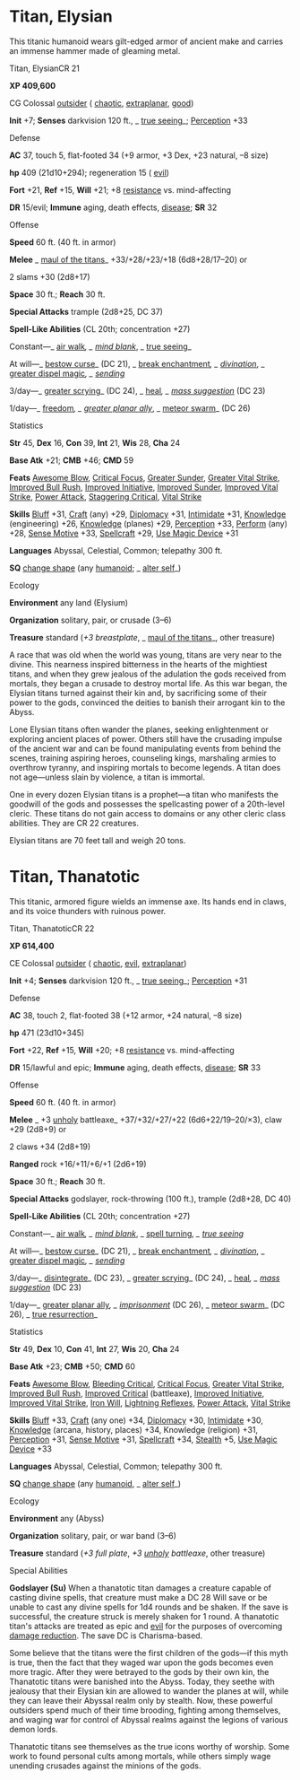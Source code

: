 # Titan, Elysian

This titanic humanoid wears gilt-edged armor of ancient make and carries an immense hammer made of gleaming metal.

Titan, ElysianCR 21

**XP 409,600**

CG Colossal [outsider](monsters/creatureTypes.md#_outsider) ( [chaotic](monsters/creatureTypes.md#_chaotic-subtype), [extraplanar](monsters/creatureTypes.md#_extraplanar-subtype), [good](monsters/creatureTypes.md#_good-subtype))

**Init** +7; **Senses** darkvision 120 ft., _ [true seeing](additionalMonsters/../spells/trueSeeing.md#_true-seeing)_; [Perception](additionalMonsters/../skills/perception.md#_perception) +33

Defense

**AC** 37, touch 5, flat-footed 34 (+9 armor, +3 Dex, +23 natural, –8 size)

**hp** 409 (21d10+294); regeneration 15 ( [evil](monsters/creatureTypes.md#_evil-subtype))

**Fort** +21, **Ref** +15, **Will** +21; +8 [resistance](monsters/universalMonsterRules.md#_resistance) vs. mind-affecting

**DR** 15/evil; **Immune** aging, death effects, [disease](monsters/universalMonsterRules.md#_disease-(ex-or-su)); **SR** 32

Offense

**Speed** 60 ft. (40 ft. in armor)

**Melee** _ [maul of the titans](additionalMonsters/../magicItems/wondrousItems.md#_maul-of-the-titans)_ +33/+28/+23/+18 (6d8+28/17–20) or

2 slams +30 (2d8+17)

**Space** 30 ft.; **Reach** 30 ft.

**Special Attacks** trample (2d8+25, DC 37)

**Spell-Like Abilities** (CL 20th; concentration +27)

Constant—_ [air walk](additionalMonsters/../spells/airWalk.md#_air-walk)_, _ [mind blank](additionalMonsters/../spells/mindBlank.md#_mind-blank)_, _ [true seeing](additionalMonsters/../spells/trueSeeing.md#_true-seeing)_

At will—_ [bestow curse](additionalMonsters/../spells/bestowCurse.md#_bestow-curse)_ (DC 21), _ [break enchantment](additionalMonsters/../spells/breakEnchantment.md#_break-enchantment)_, _ [divination](additionalMonsters/../spells/divination.md#_divination)_, _ [greater dispel magic](additionalMonsters/../spells/dispelMagic.md#_dispel-magic-greater)_, _ [sending](additionalMonsters/../spells/sending.md#_sending)_

3/day—_ [greater scrying](additionalMonsters/../spells/scrying.md#_scrying-greater)_ (DC 24), _ [heal](additionalMonsters/../spells/heal.md#_heal)_, _ [mass suggestion](additionalMonsters/../spells/suggestion.md#_suggestion-mass)_ (DC 23)

1/day—_ [freedom](additionalMonsters/../spells/freedom.md#_freedom)_, _ [greater planar ally](additionalMonsters/../spells/planarAlly.md#_planar-ally-greater)_, _ [meteor swarm](additionalMonsters/../spells/meteorSwarm.md#_meteor-swarm)_ (DC 26)

Statistics

**Str** 45, **Dex** 16, **Con** 39, **Int** 21, **Wis** 28, **Cha** 24

**Base Atk** +21; **CMB** +46; **CMD** 59

**Feats** [Awesome Blow](additionalMonsters/../monsters/monsterFeats.md#_awesome-blow), [Critical Focus](additionalMonsters/../feats.md#_critical-focus), [Greater Sunder](additionalMonsters/../feats.md#_greater-sunder), [Greater Vital Strike](additionalMonsters/../feats.md#_greater-vital-strike), [Improved Bull Rush](additionalMonsters/../feats.md#_improved-bull-rush), [Improved Initiative](additionalMonsters/../feats.md#_improved-initiative), [Improved Sunder](additionalMonsters/../feats.md#_improved-sunder), [Improved Vital Strike](additionalMonsters/../feats.md#_improved-vital-strike), [Power Attack](additionalMonsters/../feats.md#_power-attack), [Staggering Critical](additionalMonsters/../feats.md#_staggering-critical), [Vital Strike](additionalMonsters/../feats.md#_vital-strike)

**Skills** [Bluff](additionalMonsters/../skills/bluff.md#_bluff) +31, [Craft](additionalMonsters/../skills/craft.md#_craft) (any) +29, [Diplomacy](additionalMonsters/../skills/diplomacy.md#_diplomacy) +31, [Intimidate](additionalMonsters/../skills/intimidate.md#_intimidate) +31, [Knowledge](additionalMonsters/../skills/knowledge.md#_knowledge) (engineering) +26, [Knowledge](additionalMonsters/../skills/knowledge.md#_knowledge) (planes) +29, [Perception](additionalMonsters/../skills/perception.md#_perception) +33, [Perform](additionalMonsters/../skills/perform.md#_perform) (any) +28, [Sense Motive](additionalMonsters/../skills/senseMotive.md#_sense-motive) +33, [Spellcraft](additionalMonsters/../skills/spellcraft.md#_spellcraft) +29, [Use Magic Device](additionalMonsters/../skills/useMagicDevice.md#_use-magic-device) +31

**Languages** Abyssal, Celestial, Common; telepathy 300 ft.

**SQ** [change shape](monsters/universalMonsterRules.md#_change-shape) (any [humanoid](monsters/creatureTypes.md#_humanoid); _ [alter self](additionalMonsters/../spells/alterSelf.md#_alter-self)_)

Ecology

**Environment** any land (Elysium)

**Organization** solitary, pair, or crusade (3–6)

**Treasure** standard (_+3 breastplate_, _ [maul of the titans](additionalMonsters/../magicItems/wondrousItems.md#_maul-of-the-titans)_, other treasure)

A race that was old when the world was young, titans are very near to the divine. This nearness inspired bitterness in the hearts of the mightiest titans, and when they grew jealous of the adulation the gods received from mortals, they began a crusade to destroy mortal life. As this war began, the Elysian titans turned against their kin and, by sacrificing some of their power to the gods, convinced the deities to banish their arrogant kin to the Abyss.

Lone Elysian titans often wander the planes, seeking enlightenment or exploring ancient places of power. Others still have the crusading impulse of the ancient war and can be found manipulating events from behind the scenes, training aspiring heroes, counseling kings, marshaling armies to overthrow tyranny, and inspiring mortals to become legends. A titan does not age—unless slain by violence, a titan is immortal.

One in every dozen Elysian titans is a prophet—a titan who manifests the goodwill of the gods and possesses the spellcasting power of a 20th-level cleric. These titans do not gain access to domains or any other cleric class abilities. They are CR 22 creatures.

Elysian titans are 70 feet tall and weigh 20 tons.

# Titan, Thanatotic

This titanic, armored figure wields an immense axe. Its hands end in claws, and its voice thunders with ruinous power.

Titan, ThanatoticCR 22

**XP 614,400**

CE Colossal [outsider](monsters/creatureTypes.md#_outsider) ( [chaotic](monsters/creatureTypes.md#_chaotic-subtype), [evil](monsters/creatureTypes.md#_evil-subtype), [extraplanar](monsters/creatureTypes.md#_extraplanar-subtype))

**Init** +4; **Senses** darkvision 120 ft., _ [true seeing](additionalMonsters/../spells/trueSeeing.md#_true-seeing)_; [Perception](additionalMonsters/../skills/perception.md#_perception) +31

Defense

**AC** 38, touch 2, flat-footed 38 (+12 armor, +24 natural, –8 size)

**hp** 471 (23d10+345)

**Fort** +22, **Ref** +15, **Will** +20; +8 [resistance](monsters/universalMonsterRules.md#_resistance) vs. mind-affecting

**DR** 15/lawful and epic; **Immune** aging, death effects, [disease](monsters/universalMonsterRules.md#_disease-(ex-or-su)); **SR** 33

Offense

**Speed** 60 ft. (40 ft. in armor)

**Melee** _ +3 [unholy](additionalMonsters/../magicItems/weapons.md#_unholy) battleaxe_ +37/+32/+27/+22 (6d6+22/19–20/×3), claw +29 (2d8+9) or

2 claws +34 (2d8+19)

**Ranged** rock +16/+11/+6/+1 (2d6+19)

**Space** 30 ft.; **Reach** 30 ft.

**Special Attacks** godslayer, rock-throwing (100 ft.), trample (2d8+28, DC 40)

**Spell-Like Abilities** (CL 20th; concentration +27)

Constant—_ [air walk](additionalMonsters/../spells/airWalk.md#_air-walk)_, _ [mind blank](additionalMonsters/../spells/mindBlank.md#_mind-blank)_, _ [spell turning](additionalMonsters/../spells/spellTurning.md#_spell-turning)_, _ [true seeing](additionalMonsters/../spells/trueSeeing.md#_true-seeing)_

At will—_ [bestow curse](additionalMonsters/../spells/bestowCurse.md#_bestow-curse)_ (DC 21), _ [break enchantment](additionalMonsters/../spells/breakEnchantment.md#_break-enchantment)_, _ [divination](additionalMonsters/../spells/divination.md#_divination)_, _ [greater dispel magic](additionalMonsters/../spells/dispelMagic.md#_dispel-magic-greater)_, _ [sending](additionalMonsters/../spells/sending.md#_sending)_

3/day—_ [disintegrate](additionalMonsters/../spells/disintegrate.md#_disintegrate)_ (DC 23), _ [greater scrying](additionalMonsters/../spells/scrying.md#_scrying-greater)_ (DC 24), _ [heal](additionalMonsters/../spells/heal.md#_heal)_, _ [mass suggestion](additionalMonsters/../spells/suggestion.md#_suggestion-mass)_ (DC 23)

1/day—_ [greater planar ally](additionalMonsters/../spells/planarAlly.md#_planar-ally-greater)_, _ [imprisonment](additionalMonsters/../spells/imprisonment.md#_imprisonment)_ (DC 26), _ [meteor swarm](additionalMonsters/../spells/meteorSwarm.md#_meteor-swarm)_ (DC 26), _ [true resurrection](additionalMonsters/../spells/trueResurrection.md#_true-resurrection)_

Statistics

**Str** 49, **Dex** 10, **Con** 41, **Int** 27, **Wis** 20, **Cha** 24

**Base Atk** +23; **CMB** +50; **CMD** 60

**Feats** [Awesome Blow](additionalMonsters/../monsters/monsterFeats.md#_awesome-blow), [Bleeding Critical](additionalMonsters/../feats.md#_bleeding-critical), [Critical Focus](additionalMonsters/../feats.md#_critical-focus), [Greater Vital Strike](additionalMonsters/../feats.md#_greater-vital-strike), [Improved Bull Rush](additionalMonsters/../feats.md#_improved-bull-rush), [Improved Critical](additionalMonsters/../feats.md#_improved-critical) (battleaxe), [Improved Initiative](additionalMonsters/../feats.md#_improved-initiative), [Improved Vital Strike](additionalMonsters/../feats.md#_improved-vital-strike), [Iron Will](additionalMonsters/../feats.md#_iron-will), [Lightning Reflexes](additionalMonsters/../feats.md#_lightning-reflexes), [Power Attack](additionalMonsters/../feats.md#_power-attack), [Vital Strike](additionalMonsters/../feats.md#_vital-strike)

**Skills** [Bluff](additionalMonsters/../skills/bluff.md#_bluff) +33, [Craft](additionalMonsters/../skills/craft.md#_craft) (any one) +34, [Diplomacy](additionalMonsters/../skills/diplomacy.md#_diplomacy) +30, [Intimidate](additionalMonsters/../skills/intimidate.md#_intimidate) +30, [Knowledge](additionalMonsters/../skills/knowledge.md#_knowledge) (arcana, history, places) +34, Knowledge (religion) +31, [Perception](additionalMonsters/../skills/perception.md#_perception) +31, [Sense Motive](additionalMonsters/../skills/senseMotive.md#_sense-motive) +31, [Spellcraft](additionalMonsters/../skills/spellcraft.md#_spellcraft) +34, [Stealth](additionalMonsters/../skills/stealth.md#_stealth) +5, [Use Magic Device](additionalMonsters/../skills/useMagicDevice.md#_use-magic-device) +33

**Languages** Abyssal, Celestial, Common; telepathy 300 ft.

**SQ** [change shape](monsters/universalMonsterRules.md#_change-shape) (any [humanoid](monsters/creatureTypes.md#_humanoid), _ [alter self](additionalMonsters/../spells/alterSelf.md#_alter-self)_)

Ecology

**Environment** any (Abyss)

**Organization** solitary, pair, or war band (3–6)

**Treasure** standard (_+3 full plate_, _+3 [unholy](additionalMonsters/../magicItems/weapons.md#_unholy) battleaxe_, other treasure)

Special Abilities

**Godslayer (Su)** When a thanatotic titan damages a creature capable of casting divine spells, that creature must make a DC 28 Will save or be unable to cast any divine spells for 1d4 rounds and be shaken. If the save is successful, the creature struck is merely shaken for 1 round. A thanatotic titan's attacks are treated as epic and [evil](monsters/creatureTypes.md#_evil-subtype) for the purposes of overcoming [damage reduction](monsters/universalMonsterRules.md#_damage-reduction-(ex-or-su)). The save DC is Charisma-based.

Some believe that the titans were the first children of the gods—if this myth is true, then the fact that they waged war upon the gods becomes even more tragic. After they were betrayed to the gods by their own kin, the Thanatotic titans were banished into the Abyss. Today, they seethe with jealousy that their Elysian kin are allowed to wander the planes at will, while they can leave their Abyssal realm only by stealth. Now, these powerful outsiders spend much of their time brooding, fighting among themselves, and waging war for control of Abyssal realms against the legions of various demon lords.

Thanatotic titans see themselves as the true icons worthy of worship. Some work to found personal cults among mortals, while others simply wage unending crusades against the minions of the gods.

